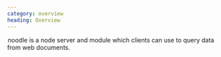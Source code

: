```yaml
---
category: overview
heading: Overview
---
```


<script>var jQuery = satya.jQuery;</script>

&#8202;<span class="project-name">noodle</span> is a node server and module 
which clients can use to query data from web documents.